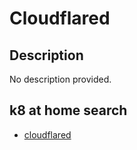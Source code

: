 # Cloudflared

## Description

No description provided.

## k8 at home search

- [cloudflared](https://nanne.dev/k8s-at-home-search/#/cloudflared)
